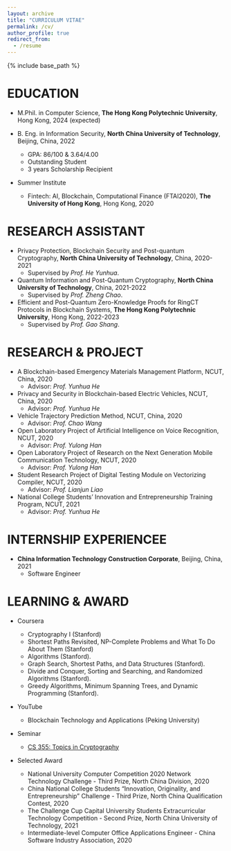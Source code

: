 ```yaml
---
layout: archive
title: "CURRICULUM VITAE"
permalink: /cv/
author_profile: true
redirect_from:
  - /resume
---
```


{% include base_path %}

EDUCATION
======
* M.Phil. in Computer Science, **The Hong Kong Polytechnic University**, Hong Kong, 2024 (expected)

* B. Eng. in Information Security, **North China University of Technology**, Beijing, China, 2022
   * GPA: 86/100 & 3.64/4.00
   * Outstanding Student
   * 3 years Scholarship Recipient

* Summer Institute
   * Fintech: AI, Blockchain, Computational Finance (FTAI2020), **The University of Hong Kong**, Hong Kong, 2020

RESEARCH ASSISTANT
======
* Privacy Protection, Blockchain Security and Post-quantum Cryptography, **North China University of Technology**, China, 2020-2021
   * Supervised by *Prof. He Yunhua*.
* Quantum Information and Post-Quantum Cryptography, **North China University of Technology**, China, 2021-2022
   * Supervised by *Prof. Zheng Chao*.
* Efficient and Post-Quantum Zero-Knowledge Proofs for RingCT Protocols in Blockchain Systems, **The Hong Kong Polytechnic University**, Hong Kong, 2022-2023
   * Supervised by *Prof. Gao Shang*.

RESEARCH & PROJECT
======
* A Blockchain-based Emergency Materials Management Platform, NCUT, China, 2020
   * Advisor: *Prof. Yunhua He*
* Privacy and Security in Blockchain-based Electric Vehicles, NCUT, China, 2020
   * Advisor: *Prof. Yunhua He*
* Vehicle Trajectory Prediction Method, NCUT, China, 2020
   * Advisor: *Prof. Chao Wang*
* Open Laboratory Project of Artificial Intelligence on Voice Recognition, NCUT, 2020
   * Advisor: *Prof. Yulong Han*
* Open Laboratory Project of Research on the Next Generation Mobile Communication Technology, NCUT, 2020
   * Advisor: *Prof. Yulong Han*
* Student Research Project of Digital Testing Module on Vectorizing Compiler, NCUT, 2020 
   * Advisor: *Prof. Lianjun Liao*
* National College Students’ Innovation and Entrepreneurship Training Program, NCUT, 2021
   * Advisor: *Prof. Yunhua He*
  
  
INTERNSHIP EXPERIENCEE
======
* **China Information Technology Construction Corporate**, Beijing, China, 2021
   * Software Engineer
  
LEARNING & AWARD
======

* Coursera
   *  Cryptography I (Stanford)
   * Shortest Paths Revisited, NP-Complete Problems and What To Do About Them (Stanford)
   * Algorithms (Stanford).
   * Graph Search, Shortest Paths, and Data Structures (Stanford).
   * Divide and Conquer, Sorting and Searching, and Randomized Algorithms (Stanford).
   * Greedy Algorithms, Minimum Spanning Trees, and Dynamic Programming (Stanford).

* YouTube
   * Blockchain Technology and Applications (Peking University)
   
* Seminar
   * [CS 355: Topics in Cryptography](https://crypto.stanford.edu/cs355/22sp/)

* Selected Award
   * National University Computer Competition 2020 Network Technology Challenge - Third Prize, North China Division, 2020
   * China National College Students “Innovation, Originality, and Entrepreneurship” Challenge - Third Prize, North China Qualification Contest, 2020
   * The Challenge Cup Capital University Students Extracurricular Technology Competition - Second Prize, North China University of Technology, 2021
   * Intermediate-level Computer Office Applications Engineer - China Software Industry Association, 2020
